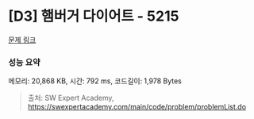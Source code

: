 # [D3] 햄버거 다이어트 - 5215 

[문제 링크](https://swexpertacademy.com/main/code/problem/problemDetail.do?contestProbId=AWT-lPB6dHUDFAVT) 

### 성능 요약

메모리: 20,868 KB, 시간: 792 ms, 코드길이: 1,978 Bytes



> 출처: SW Expert Academy, https://swexpertacademy.com/main/code/problem/problemList.do
